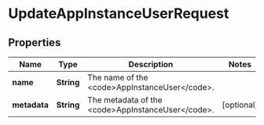 

# UpdateAppInstanceUserRequest


## Properties

| Name | Type | Description | Notes |
|------------ | ------------- | ------------- | -------------|
|**name** | **String** | The name of the &lt;code&gt;AppInstanceUser&lt;/code&gt;. |  |
|**metadata** | **String** | The metadata of the &lt;code&gt;AppInstanceUser&lt;/code&gt;. |  [optional] |



